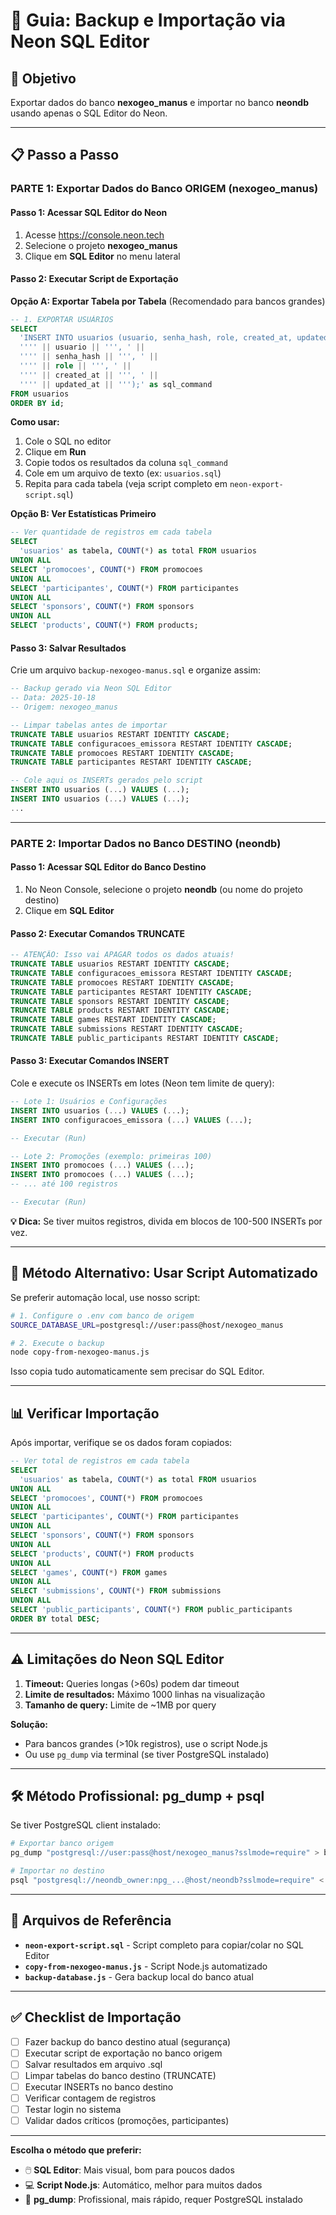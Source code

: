 # 📘 Guia: Backup e Importação via Neon SQL Editor

## 🎯 Objetivo
Exportar dados do banco **nexogeo_manus** e importar no banco **neondb** usando apenas o SQL Editor do Neon.

---

## 📋 Passo a Passo

### PARTE 1: Exportar Dados do Banco ORIGEM (nexogeo_manus)

#### Passo 1: Acessar SQL Editor do Neon
1. Acesse https://console.neon.tech
2. Selecione o projeto **nexogeo_manus**
3. Clique em **SQL Editor** no menu lateral

#### Passo 2: Executar Script de Exportação

**Opção A: Exportar Tabela por Tabela** (Recomendado para bancos grandes)

```sql
-- 1. EXPORTAR USUÁRIOS
SELECT
  'INSERT INTO usuarios (usuario, senha_hash, role, created_at, updated_at) VALUES (' ||
  '''' || usuario || ''', ' ||
  '''' || senha_hash || ''', ' ||
  '''' || role || ''', ' ||
  '''' || created_at || ''', ' ||
  '''' || updated_at || ''');' as sql_command
FROM usuarios
ORDER BY id;
```

**Como usar:**
1. Cole o SQL no editor
2. Clique em **Run**
3. Copie todos os resultados da coluna `sql_command`
4. Cole em um arquivo de texto (ex: `usuarios.sql`)
5. Repita para cada tabela (veja script completo em `neon-export-script.sql`)

**Opção B: Ver Estatísticas Primeiro**

```sql
-- Ver quantidade de registros em cada tabela
SELECT
  'usuarios' as tabela, COUNT(*) as total FROM usuarios
UNION ALL
SELECT 'promocoes', COUNT(*) FROM promocoes
UNION ALL
SELECT 'participantes', COUNT(*) FROM participantes
UNION ALL
SELECT 'sponsors', COUNT(*) FROM sponsors
UNION ALL
SELECT 'products', COUNT(*) FROM products;
```

#### Passo 3: Salvar Resultados

Crie um arquivo `backup-nexogeo-manus.sql` e organize assim:

```sql
-- Backup gerado via Neon SQL Editor
-- Data: 2025-10-18
-- Origem: nexogeo_manus

-- Limpar tabelas antes de importar
TRUNCATE TABLE usuarios RESTART IDENTITY CASCADE;
TRUNCATE TABLE configuracoes_emissora RESTART IDENTITY CASCADE;
TRUNCATE TABLE promocoes RESTART IDENTITY CASCADE;
TRUNCATE TABLE participantes RESTART IDENTITY CASCADE;

-- Cole aqui os INSERTs gerados pelo script
INSERT INTO usuarios (...) VALUES (...);
INSERT INTO usuarios (...) VALUES (...);
...
```

---

### PARTE 2: Importar Dados no Banco DESTINO (neondb)

#### Passo 1: Acessar SQL Editor do Banco Destino
1. No Neon Console, selecione o projeto **neondb** (ou nome do projeto destino)
2. Clique em **SQL Editor**

#### Passo 2: Executar Comandos TRUNCATE

```sql
-- ATENÇÃO: Isso vai APAGAR todos os dados atuais!
TRUNCATE TABLE usuarios RESTART IDENTITY CASCADE;
TRUNCATE TABLE configuracoes_emissora RESTART IDENTITY CASCADE;
TRUNCATE TABLE promocoes RESTART IDENTITY CASCADE;
TRUNCATE TABLE participantes RESTART IDENTITY CASCADE;
TRUNCATE TABLE sponsors RESTART IDENTITY CASCADE;
TRUNCATE TABLE products RESTART IDENTITY CASCADE;
TRUNCATE TABLE games RESTART IDENTITY CASCADE;
TRUNCATE TABLE submissions RESTART IDENTITY CASCADE;
TRUNCATE TABLE public_participants RESTART IDENTITY CASCADE;
```

#### Passo 3: Executar Comandos INSERT

Cole e execute os INSERTs em lotes (Neon tem limite de query):

```sql
-- Lote 1: Usuários e Configurações
INSERT INTO usuarios (...) VALUES (...);
INSERT INTO configuracoes_emissora (...) VALUES (...);

-- Executar (Run)
```

```sql
-- Lote 2: Promoções (exemplo: primeiras 100)
INSERT INTO promocoes (...) VALUES (...);
INSERT INTO promocoes (...) VALUES (...);
-- ... até 100 registros

-- Executar (Run)
```

**💡 Dica:** Se tiver muitos registros, divida em blocos de 100-500 INSERTs por vez.

---

## 🚀 Método Alternativo: Usar Script Automatizado

Se preferir automação local, use nosso script:

```bash
# 1. Configure o .env com banco de origem
SOURCE_DATABASE_URL=postgresql://user:pass@host/nexogeo_manus

# 2. Execute o backup
node copy-from-nexogeo-manus.js
```

Isso copia tudo automaticamente sem precisar do SQL Editor.

---

## 📊 Verificar Importação

Após importar, verifique se os dados foram copiados:

```sql
-- Ver total de registros em cada tabela
SELECT
  'usuarios' as tabela, COUNT(*) as total FROM usuarios
UNION ALL
SELECT 'promocoes', COUNT(*) FROM promocoes
UNION ALL
SELECT 'participantes', COUNT(*) FROM participantes
UNION ALL
SELECT 'sponsors', COUNT(*) FROM sponsors
UNION ALL
SELECT 'products', COUNT(*) FROM products
UNION ALL
SELECT 'games', COUNT(*) FROM games
UNION ALL
SELECT 'submissions', COUNT(*) FROM submissions
UNION ALL
SELECT 'public_participants', COUNT(*) FROM public_participants
ORDER BY total DESC;
```

---

## ⚠️ Limitações do Neon SQL Editor

1. **Timeout:** Queries longas (>60s) podem dar timeout
2. **Limite de resultados:** Máximo 1000 linhas na visualização
3. **Tamanho de query:** Limite de ~1MB por query

**Solução:**
- Para bancos grandes (>10k registros), use o script Node.js
- Ou use `pg_dump` via terminal (se tiver PostgreSQL instalado)

---

## 🛠️ Método Profissional: pg_dump + psql

Se tiver PostgreSQL client instalado:

```bash
# Exportar banco origem
pg_dump "postgresql://user:pass@host/nexogeo_manus?sslmode=require" > backup.sql

# Importar no destino
psql "postgresql://neondb_owner:npg_...@host/neondb?sslmode=require" < backup.sql
```

---

## 📁 Arquivos de Referência

- **`neon-export-script.sql`** - Script completo para copiar/colar no SQL Editor
- **`copy-from-nexogeo-manus.js`** - Script Node.js automatizado
- **`backup-database.js`** - Gera backup local do banco atual

---

## ✅ Checklist de Importação

- [ ] Fazer backup do banco destino atual (segurança)
- [ ] Executar script de exportação no banco origem
- [ ] Salvar resultados em arquivo .sql
- [ ] Limpar tabelas do banco destino (TRUNCATE)
- [ ] Executar INSERTs no banco destino
- [ ] Verificar contagem de registros
- [ ] Testar login no sistema
- [ ] Validar dados críticos (promoções, participantes)

---

**Escolha o método que preferir:**
- 🖱️ **SQL Editor**: Mais visual, bom para poucos dados
- 💻 **Script Node.js**: Automático, melhor para muitos dados
- 🔧 **pg_dump**: Profissional, mais rápido, requer PostgreSQL instalado
